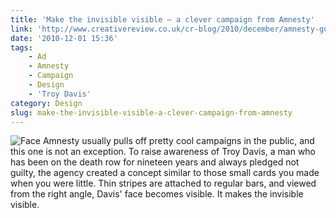 ```yaml
---
title: 'Make the invisible visible – a clever campaign from Amnesty'
link: 'http://www.creativereview.co.uk/cr-blog/2010/december/amnesty-guerrilla-campaign-makes-the-invisible-visible'
date: '2010-12-01 15:36'
tags:
    - Ad
    - Amnesty
    - Campaign
    - Design
    - 'Troy Davis'
category: Design
slug: make-the-invisible-visible-a-clever-campaign-from-amnesty
---
```


![](http://www.creativereview.co.uk/images/uploads/2010/12/mentalgassiaistreet_0.jpg "Face") Amnesty usually pulls off pretty cool campaigns in the public, and this one is not an exception. To raise awareness of Troy Davis, a man who has been on the death row for nineteen years and always pledged not guilty, the agency created a concept similar to those small cards you made when you were little. Thin stripes are attached to regular bars, and viewed from the right angle, Davis' face becomes visible. It makes the invisible visible.

